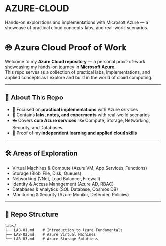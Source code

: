 # AZURE-CLOUD
Hands-on explorations and implementations with Microsoft Azure — a showcase of practical cloud concepts, labs, and real-world scenarios.


# 🌐 Azure Cloud Proof of Work

Welcome to my **Azure Cloud repository** — a personal proof-of-work showcasing my hands-on journey in **Microsoft Azure**.  
This repo serves as a collection of practical labs, implementations, and applied concepts as I explore and build in the world of cloud computing.

---

## 📌 About This Repo
- 🚀 Focused on **practical implementations** with Azure services  
- 📂 Contains **labs, notes, and experiments** with real-world scenarios  
- ☁️ Covers **core Azure services** like Compute, Storage, Networking, Security, and Databases  
- 🔑 Proof of my **independent learning and applied cloud skills**  

---

## 🛠️ Areas of Exploration
- Virtual Machines & Compute (Azure VM, App Services, Functions)  
- Storage (Blob, File, Disk, Queues)  
- Networking (VNet, Load Balancer, Firewall)  
- Identity & Access Management (Azure AD, RBAC)  
- Databases & Analytics (SQL Database, Cosmos DB)  
- Monitoring & Security (Azure Monitor, Defender, Policies)  

---

## 📂 Repo Structure

```
labs/
├── LAB-01.md    # Introduction to Azure Fundamentals
├── LAB-02.md    # Azure Virtual Machines
└── LAB-03.md    # Azure Storage Solutions
```
